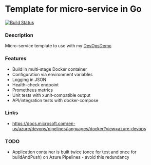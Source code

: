 # Template for micro-service in Go #
[![Build Status](https://dev.azure.com/butzist/DevOpsDemo/_apis/build/status/butzist.DevOpsDemo-template-Go?branchName=master)](https://dev.azure.com/butzist/DevOpsDemo/_build/latest?definitionId=1&branchName=master)

### Description ###
Micro-service template to use with my [DevOpsDemo](https://github.com/butzist/DevOpsDemo)

### Features ###
* Build in multi-stage Docker container
* Configuration via environment variables
* Logging in JSON
* Health-check endpoint
* Prometheus metrics
* Unit tests with xunit-compatible output
* API/integration tests with docker-compose

### Links ###
* https://docs.microsoft.com/en-us/azure/devops/pipelines/languages/docker?view=azure-devops

### TODO ###
* Application container is built twice (once for test and once for buildAndPush) on Azure Pipelines - avoid this redundancy
